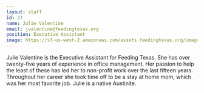 ```yaml
---
layout: staff
id: 27
name: Julie Valentine
email: jvalentine@feedingtexas.org
position: Executive Assistant
image: https://s3-us-west-2.amazonaws.com/assets.feedingtexas.org/images/staff/julie-valentine.JPG
---
```

Julie Valentine is the Executive Assistant for Feeding Texas. She has over twenty-five years of experience in office management. Her passion to help the least of these has led her to non-profit work over the last fifteen years. Throughout her career she took time off to be a stay at home mom, which was her most favorite job. Julie is a native Austinite. 

